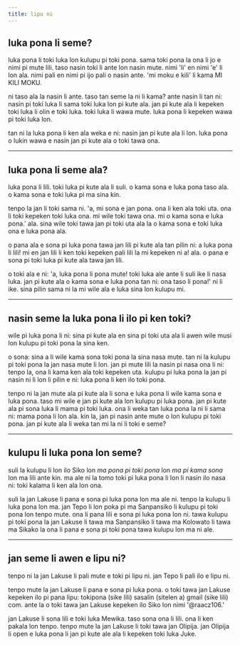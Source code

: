 ```yaml
---
title: lipu ni
---
```


## luka pona li seme?

luka pona li toki luka lon kulupu pi toki pona. sama toki pona la ona li jo e nimi pi mute lili. taso nasin toki li ante lon nasin mute. nimi 'li' en nimi 'e' li lon ala. nimi pali en nimi pi ijo pali o nasin ante. 'mi moku e kili' li kama MI KILI MOKU.

ni taso ala la nasin li ante. taso tan seme la ni li kama? ante nasin li tan ni: nasin pi toki luka li sama toki luka lon pi kute ala. jan pi kute ala li kepeken toki luka li olin e toki luka. toki luka li wawa mute. luka pona li kepeken wawa pi toki luka lon.

tan ni la luka pona li ken ala weka e ni: nasin jan pi kute ala li lon. luka pona o lukin wawa e nasin jan pi kute ala o toki tawa ona.

---
  
## luka pona li seme ala?

luka pona li lili. toki luka pi kute ala li suli. o kama sona e luka pona taso ala. o kama sona e toki luka pi ma sina kin.

tenpo la jan li toki sama ni. 'a, mi sona e jan pona. ona li ken ala toki uta. ona li toki kepeken toki luka ona. mi wile toki tawa ona. mi o kama sona e luka pona.' ala. sina wile toki tawa jan pi toki uta ala la o kama sona e toki luka ona e luka pona ala.

o pana ala e sona pi luka pona tawa jan lili pi kute ala tan pilin ni: a luka pona li lili! mi en jan lili li ken toki kepeken pali lili la mi kepeken ni a! ala. o pana e sona pi toki luka pi kute ala tawa jan lili.

o toki ala e ni: 'a, luka pona li pona mute! toki luka ale ante li suli ike li nasa luka. jan pi kute ala o kama sona e luka pona tan ni: ona taso li pona!' ni li ike. sina pilin sama ni la mi wile ala e luka sina lon kulupu mi.

---

## nasin seme la luka pona li ilo pi ken toki?

wile pi luka pona li ni: sina pi kute ala en sina pi toki uta ala li awen wile musi lon kulupu pi toki pona la sina ken. 

o sona: sina a li wile kama sona toki pona la sina nasa mute. tan ni la kulupu pi toki pona la jan nasa mute li lon. jan pi mute lili la nasin pi nasa ona li ni: tenpo la, ona li kama ken ala toki kepeken uta. kulupu pi luka pona la jan pi nasin ni li lon li pilin e ni: luka pona li ken ilo toki pona.

tenpo ni la jan mute ala pi kute ala li sona e luka pona li wile kama sona e luka pona. taso mi wile e jan pi kute ala lon kulupu pi luka pona. jan pi kute ala pi sona luka li mama pi toki luka. ona li weka tan luka pona la ni li sama ni: mama pona li lon ala. kin la, jan pi nasin ante mute o lon kulupu pi toki pona. jan pi kute ala li weka tan mi la ni li toki e seme? 

---

## kulupu li luka pona lon seme?

suli la kulupu li lon ilo Siko lon *ma pona pi toki pona* lon *ma pi kama sona* lon ma lili ante kin. ma ale ni la tomo toki pi luka pona li lon li nasin ilo nasa ni: toki kalama li ken ala lon ona. 

suli la jan Lakuse li pana e sona pi luka pona lon ma ale ni. tenpo la kulupu li luka pona lon ma. jan Tepo li lon poka pi ma Sanpansiko li kulupu pi toki pona lon tenpo mute. ona li pana lili e sona pi luka pona lon ni. tawa kulupu pi toki pona la jan Lakuse li tawa ma Sanpansiko li tawa ma Kolowato li tawa ma Sikako la ona li pana e sona pi toki pona tawa kulupu lon ma ni ale. 

___

## jan seme li awen e lipu ni?

tenpo ni la jan Lakuse li pali mute e toki pi lipu ni. jan Tepo li pali ilo e lipu ni. 

tenpo mute la jan Lakuse li pana e sona pi luka pona. o toki tawa jan Lakuse kepeken ilo pi pana lipu: tokipona (sike lili) sasalin (sitelen a) gmail (sike lili) com. ante la o toki tawa jan Lakuse kepeken ilo Siko lon nimi '@raacz106.'

jan Lakuse li sona lili e toki luka Mewika. taso sona ona li lili. ona li ken pakala lon tenpo. tenpo mute la jan Lakuse li toki tawa jan Olipija. jan Olipija li open e luka pona li jan pi kute ale ala li kepeken toki luka Juke. 
